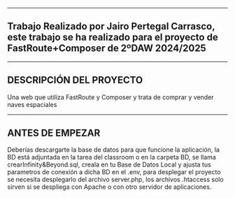 ----
Trabajo Realizado por Jairo Pertegal Carrasco, este trabajo se ha realizado para el proyecto de FastRoute+Composer de 2ºDAW 2024/2025
-

---

## DESCRIPCIÓN DEL PROYECTO

Una web que utiliza FastRoute y Composer y trata de comprar y vender naves espaciales

---

## ANTES DE EMPEZAR

Deberías descargarte la base de datos para que funcione la aplicación, la BD está adjuntada en la tarea del classroom o en la carpeta BD, se llama crearInfinity&Beyond.sql, creala en tu Base de Datos Local y ajusta tus parametros de conexión a dicha BD en el .env, para desplegar el proyecto se necesita desplegarlo del archivo server.php, los archivos .htaccess solo sirven si se despliega con Apache o con otro servidor de aplicaciones.

